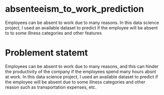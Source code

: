 
# absenteeism_to_work_prediction
Employees can be absent to work due to many reasons. In this data science project, I used an available dataset to predict if the employee will be absent to to some illness categories and other features

# Problement statemt

Employees can be absent to work due to many reasons, and this can hinder the productivity of the company if the employees spend many hours absnt at work. In this data science project, I used an available dataset to predict if the employee will be absent due to some illness categories and other reason such as transportation expenses, etc.
